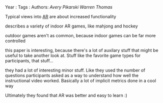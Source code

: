 Year   :
Tags   :
Authors: *Avery* *Pikarski* *Warren* *Thomas*

Typical views into [AR](AR.md) are about increased functionality

describes a variety of indoor AR games, like mahjong and hockey

outdoor games aren't as common, because indoor games can be far more controlled

this paper is interesting, because there's a lot of auxilary stuff that might be useful to take another look at. Stuff like the favorite game types for participants, that stuff...

they had a lot of interesting minor stuff. Like they used the number of questions participants asked as a way to understand how well the instructional video worked. Basically a lot of implicit metrics done in a cool way

Ultimately they found that AR was better and easy to learn :)
